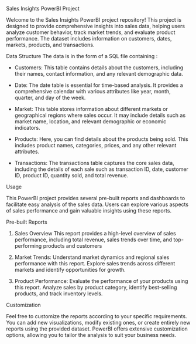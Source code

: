 Sales Insights PowerBI Project

Welcome to the Sales Insights PowerBI project repository! This project is designed to provide comprehensive insights into sales data, helping users analyze customer behavior, track market trends, and evaluate product performance. The dataset includes information on customers, dates, markets, products, and transactions.

Data Structure
The data is in the form of a SQL file containing : 

- Customers: This table contains details about the customers, including their names, contact information, and any relevant demographic data.

- Date: The date table is essential for time-based analysis. It provides a comprehensive calendar with various attributes like year, month, quarter, and day of the week.

- Market: This table stores information about different markets or geographical regions where sales occur. It may include details such as market name, location, and relevant demographic or economic indicators.

- Products: Here, you can find details about the products being sold. This includes product names, categories, prices, and any other relevant attributes.

- Transactions: The transactions table captures the core sales data, including the details of each sale such as transaction ID, date, customer ID, product ID, quantity sold, and total revenue.

Usage

This PowerBI project provides several pre-built reports and dashboards to facilitate easy analysis of the sales data. Users can explore various aspects of sales performance and gain valuable insights using these reports.

Pre-built Reports

1. Sales Overview This report provides a high-level overview of sales performance, including total revenue, sales trends over time, and top-performing products and customers

2. Market Trends: Understand market dynamics and regional sales performance with this report. Explore sales trends across different markets and identify opportunities for growth.

3. Product Performance: Evaluate the performance of your products using this report. Analyze sales by product category, identify best-selling products, and track inventory levels.

Customization

Feel free to customize the reports according to your specific requirements. You can add new visualizations, modify existing ones, or create entirely new reports using the provided dataset. PowerBI offers extensive customization options, allowing you to tailor the analysis to suit your business needs.

